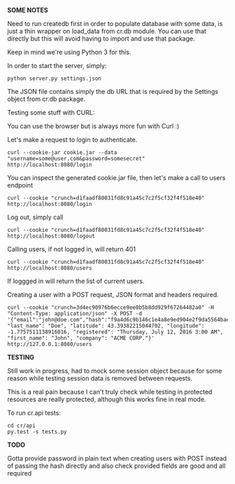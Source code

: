 **SOME NOTES**

Need to run createdb first in order to populate database with some data, is just a thin wrapper on load_data from cr.db
module. You can use that directly but this will avoid having to import and use that package.

Keep in mind we're using Python 3 for this.

In order to start the server, simply:

```
python server.py settings.json
```

The JSON file contains simply the db URL that is required by the Settings object from cr.db package.

Testing some stuff with CURL:

You can use the browser but is always more fun with Curl :)

Let's make a request to login to authenticate.

```
curl --cookie-jar cookie.jar --data "username=some@user.com&password=somesecret" http://localhost:8080/login
```

You can inspect the generated cookie.jar file, then let's make a call to users endpoint

```
curl --cookie "crunch=d1faadf80031fd8c91a45c7c2f5cf32f4f518e40" http://localhost:8080/login
```

Log out, simply call

```
curl --cookie "crunch=d1faadf80031fd8c91a45c7c2f5cf32f4f518e40" http://localhost:8080/logout
```

Calling users, if not logged in, will return 401

```
curl --cookie "crunch=d1faadf80031fd8c91a45c7c2f5cf32f4f518e40" http://localhost:8080/users
```

If loggged in will return the list of current users.

Creating a user with a POST request, JSON format and headers required.

```
curl --cookie "crunch=3d4ec90976b6ecce9ee0b5b8dd929f67264482a0" -H "Content-Type: application/json" -X POST -d '{"email":"john@doe.com","hash":"f9a4d6c9b146c1e4a8e9ed904e2f9da5564baed6", "last_name": "Doe", "latitude": 43.39382215044702, "longitude": -1.7757511138916016, "registered": "Thursday, July 12, 2016 3:00 AM", "first_name": "John", "company": "ACME CORP."}' http://127.0.0.1:8080/users
```

**TESTING**

Still work in progress, had to mock some session object because for some reason while testing session data is removed 
between requests.

This is a real pain because I can't truly check while testing in protected resources are really protected, although
this works fine in real mode. 

To run cr.api tests:

```
cd cr/api
py.test -s tests.py
```

**TODO**

Gotta provide password in plain text when creating users with POST instead of passing the hash directly and also check provided fields are good and all required